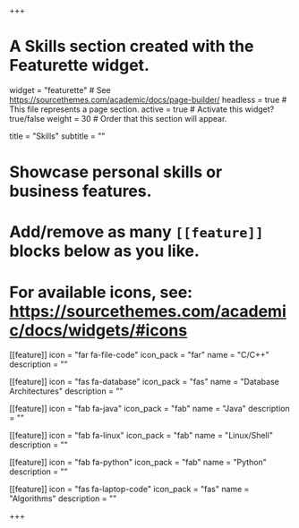 +++
# A Skills section created with the Featurette widget.
widget = "featurette"  # See https://sourcethemes.com/academic/docs/page-builder/
headless = true  # This file represents a page section.
active = true  # Activate this widget? true/false
weight = 30  # Order that this section will appear.

title = "Skills"
subtitle = ""

# Showcase personal skills or business features.
# 
# Add/remove as many `[[feature]]` blocks below as you like.
# 
# For available icons, see: https://sourcethemes.com/academic/docs/widgets/#icons

[[feature]]
  icon = "far fa-file-code"
  icon_pack = "far"
  name = "C/C++"
  description = ""
  
[[feature]]
  icon = "fas fa-database"
  icon_pack = "fas"
  name = "Database Architectures"
  description = ""  
  
[[feature]]
  icon = "fab fa-java"
  icon_pack = "fab"
  name = "Java"
  description = ""

[[feature]]
  icon = "fab fa-linux"
  icon_pack = "fab"
  name = "Linux/Shell"
  description = ""

[[feature]]
  icon = "fab fa-python"
  icon_pack = "fab"
  name = "Python"
  description = ""

[[feature]]
  icon = "fas fa-laptop-code"
  icon_pack = "fas"
  name = "Algorithms"
  description = ""

+++
